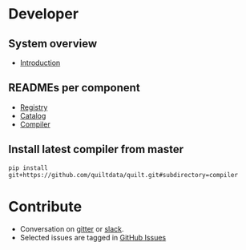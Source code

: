 # Developer

## System overview
- [Introduction](../README.md)

## READMEs per component
- [Registry](../registry/README.md)
- [Catalog](../catalog/README.md)
- [Compiler](../compiler/README.md)


## Install latest compiler from master
```
pip install git+https://github.com/quiltdata/quilt.git#subdirectory=compiler
```

# Contribute
- Conversation on [gitter](https://gitter.im/quilt-data/Lobby) or [slack](https://slack.quiltdata.com/).
- Selected issues are tagged in [GitHub Issues](https://github.com/quiltdata/quilt/issues)
